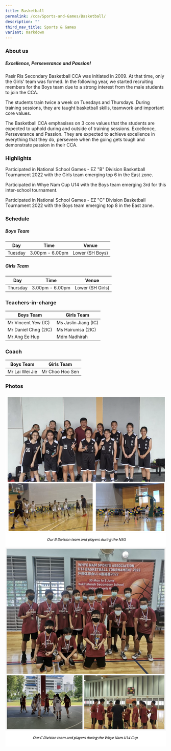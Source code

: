 ```yaml
---
title: Basketball
permalink: /cca/Sports-and-Games/Basketball/
description: ""
third_nav_title: Sports & Games
variant: markdown
---
```

### **About us**

##### **Excellence, Perseverance and Passion!**

Pasir Ris Secondary Basketball CCA was initiated in 2009. At that time, only the Girls' team was formed. In the following year, we started recruiting members for the Boys team due to a strong interest from the male students to join the CCA.

The students train twice a week on Tuesdays and Thursdays. During training sessions, they are taught basketball skills, teamwork and important core values.
  
The Basketball CCA emphasises on 3 core values that the students are expected to uphold during and outside of training sessions. Excellence, Perseverance and Passion. They are expected to achieve excellence in everything that they do, persevere when the going gets tough and demonstrate passion in their CCA.
 
### **Highlights**
  
Participated in National School Games - EZ "B" Division Basketball Tournament 2022 with the Girls team emerging top 6 in the East zone. 

Participated in Whye Nam Cup U14 with the Boys team emerging 3rd for this inter-school tournament. 

Participated in National School Games - EZ "C" Division Basketball Tournament 2022 with the Boys team emerging top 8 in the East zone. 

### **Schedule**

##### **Boys Team**
| Day | Time | Venue |
| -------- | -------- | -------- |
| Tuesday | 3.00pm - 6.00pm | Lower (SH Boys) |

##### **Girls Team**
| Day | Time | Venue |
| -------- | -------- | -------- |
| Thursday | 3.00pm - 6.00pm | Lower (SH Girls) |

### **Teachers-in-charge**

| Boys Team | Girls Team |
| -------- | -------- | 
| Mr Vincent Yew (IC)  | Ms Jaslin Jiang (IC) | 
| Mr Daniel Chng (2IC) | Ms Hairunisa (2IC) | 
| Mr Ang Ee Hup | Mdm Nadhirah | 

### **Coach**

| Boys Team | Girls Team | 
| -------- | -------- | 
| Mr Lai Wei Jie | Mr Choo Hoo Sen    |

### Photos

![](/images/basketball.png)
![](/images/basketball2.png)
